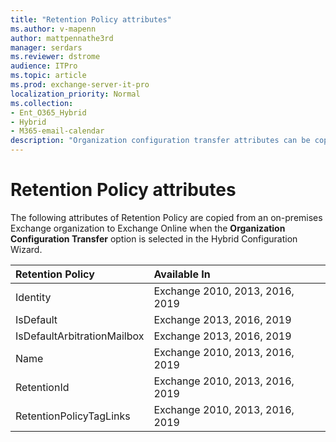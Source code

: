 ```yaml
---
title: "Retention Policy attributes"
ms.author: v-mapenn
author: mattpennathe3rd
manager: serdars
ms.reviewer: dstrome
audience: ITPro
ms.topic: article
ms.prod: exchange-server-it-pro
localization_priority: Normal
ms.collection:
- Ent_O365_Hybrid
- Hybrid
- M365-email-calendar
description: "Organization configuration transfer attributes can be copied by the Hybrid Configuration Wizard from your on-premises organization to Exchange Online to help simplify your hybrid deployment"
---
```


# Retention Policy attributes

The following attributes of Retention Policy are copied from an on-premises Exchange organization to Exchange Online when the **Organization Configuration Transfer** option is selected in the Hybrid Configuration Wizard.

|**Retention Policy**|**Available In**|
|:-----|:-----|
|Identity|Exchange 2010, 2013, 2016, 2019|
|IsDefault|Exchange 2013, 2016, 2019|
|IsDefaultArbitrationMailbox|Exchange 2013, 2016, 2019|
|Name|Exchange 2010, 2013, 2016, 2019|
|RetentionId|Exchange 2010, 2013, 2016, 2019|
|RetentionPolicyTagLinks|Exchange 2010, 2013, 2016, 2019|
